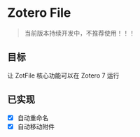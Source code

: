 # Zotero File

> 当前版本持续开发中，不推荐使用！！！

## 目标

让 ZotFile 核心功能可以在 Zotero 7 运行

## 已实现

- [x] 自动重命名
- [x] 自动移动附件
